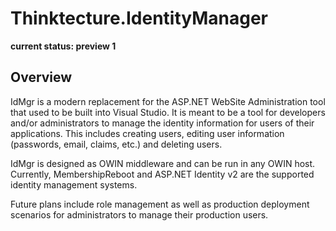 Thinktecture.IdentityManager
============================

**current status: preview 1**

## Overview ##

IdMgr is a modern replacement for the ASP.NET WebSite Administration tool that used to be built into Visual Studio. It is meant to be a tool for developers and/or administrators to manage the identity information for users of their applications. This includes creating users, editing user information (passwords, email, claims, etc.) and deleting users.

IdMgr is designed as OWIN middleware and can be run in any OWIN host. Currently, MembershipReboot and ASP.NET Identity v2 are the supported identity management systems.

Future plans include role management as well as production deployment scenarios for administrators to manage their production users. 
